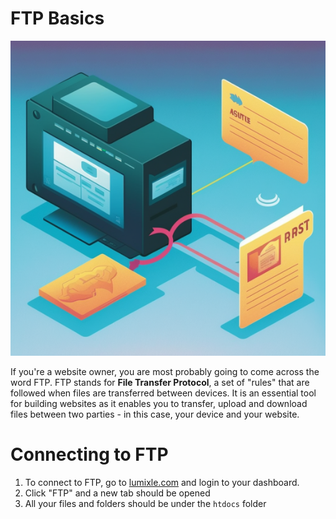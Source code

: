 # FTP Basics
<p align="center">
  <img src=../.vuepress/public/ftp-intro.png />
</p>

If you're a website owner, you are most probably going to come across the word FTP. FTP stands for **File Transfer Protocol**, a set of "rules" that are followed when files are transferred between devices. It is an essential tool for building websites as it enables you to transfer, upload and download files between two parties - in this case, your device and your website.

# Connecting to FTP
1. To connect to FTP, go to  [lumixle.com](https://lumixle.com) and login to your dashboard.
2. Click "FTP" and a new tab should be opened
3. All your files and folders should be under the `htdocs` folder
